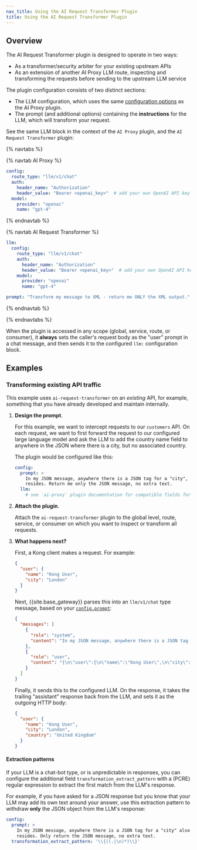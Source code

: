 ```yaml
---
nav_title: Using the AI Request Transformer Plugin
title: Using the AI Request Transformer Plugin
---
```


## Overview

The AI Request Transformer plugin is designed to operate in two ways:

* As a transformer/security arbiter for your existing upstream APIs
* As an extension of another AI Proxy LLM route, inspecting and transforming the requests before sending to the upstream LLM service

The plugin configuration consists of two distinct sections:

* The LLM configuration, which uses the same [configuration options](/hub/kong-inc/ai-proxy/configuration/) as the AI Proxy plugin.
* The prompt (and additional options) containing the **instructions** for the LLM, which will transform your request.

See the same LLM block in the context of the `AI Proxy` plugin, and the `AI Request Transformer` plugin:

{% navtabs %}

{% navtab AI Proxy %}

```yaml
config:
  route_type: "llm/v1/chat"
  auth:
    header_name: "Authorization"
    header_value: "Bearer <openai_key>"  # add your own OpenAI API key
  model:
    provider: "openai"
    name: "gpt-4"
```

{% endnavtab %}

{% navtab AI Request Transformer %}

```yaml
llm:
  config:
    route_type: "llm/v1/chat"
    auth:
      header_name: "Authorization"
      header_value: "Bearer <openai_key>"  # add your own OpenAI API key
    model:
      provider: "openai"
      name: "gpt-4"

prompt: "Transform my message to XML - return me ONLY the XML output."
```

{% endnavtab %}

{% endnavtabs %}

When the plugin is accessed in any scope (global, service, route, or consumer), it **always** sets the caller's request
body as the "user" prompt in a chat message, and then sends it to the configured `llm:` configuration block.

## Examples

### Transforming existing API traffic

This example uses `ai-request-transformer` on an *existing* API, for example, something that you have already developed and maintain internally.

1. **Design the prompt**.

    For this example, we want to intercept requests to our `customers` API. 
    On each request, we want to first forward the request to our configured large language model and ask the LLM to add the country name field to anywhere in the JSON where there is a city, but no associated country.

    The plugin would be configured like this:

    ```yaml
    config:
      prompt: >
        In my JSON message, anywhere there is a JSON tag for a "city", also add a "country" tag with the name of the country in which the city
        resides. Return me only the JSON message, no extra text.
      llm:
        # see `ai-proxy` plugin documentation for compatible fields for the "llm" block
    ```

2. **Attach the plugin**.

    Attach the `ai-request-transformer` plugin to the global level, route, service, or consumer on which you want to inspect or transform all requests.

3. **What happens next?**

    First, a Kong client makes a request. For example:

    ```json
    {
      "user": {
        "name": "Kong User",
        "city": "London"
      }
    }
    ```

    Next, {{site.base_gateway}} parses this into an `llm/v1/chat` type message, based on your [`config.prompt`](/hub/kong-inc/ai-request-transformer/configuration/#config-prompt):

    ```json
    {
      "messages": [
        {
          "role": "system",
          "content": "In my JSON message, anywhere there is a JSON tag for a \"city\" also add a \"country\" tag with the name of the country in which the city resides. Only return the JSON message, no extra text."
        },
        {
          "role": "user",
          "content": "{\n\"user\":{\n\"name\":\"Kong User\",\n\"city\":\"London\"\n}\n}"
        }
      ]
    }
    ```

    Finally, it sends this to the configured LLM. 
    On the response, it takes the trailing "assistant" response back from the LLM, and
    sets it as the outgoing HTTP body:

    ```json
    {
      "user": {
        "name": "Kong User",
        "city": "London",
        "country": "United Kingdom"
      }
    }
    ```

#### Extraction patterns

If your LLM is a chat-bot type, or is unpredictable in responses, you can configure the additional field `transformation_extract_pattern`
with a (PCRE) regular expression to extract the first match from the LLM's response.

For example, if you have asked for a JSON response but you know that your LLM may add its own text around your answer, use this extraction pattern to
withdraw **only** the JSON object from the LLM's response:

```yaml
config:
  prompt: >
    In my JSON message, anywhere there is a JSON tag for a "city" also add a "country" tag with the name of the country in which the city
    resides. Only return the JSON message, no extra text.
  transformation_extract_pattern: '\\{((.|\n)*)\\}'
```
